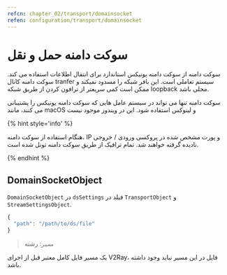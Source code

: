```yaml
---
refcn: chapter_02/transport/domainsocket
refen: configuration/transport/domainsocket
---
```

# سوکت دامنه حمل و نقل

سوکت دامنه از سوکت دامنه یونیکس استاندارد برای انتقال اطلاعات استفاده می کند. سوکت دامنه کانال tranfer سیستم تعاملی است. این بافر شبکه را مسدود نمیکند و ممکن است کمی سریعتر از ترافون کردن از طریق شبکه loopback محلی باشد.

سوکت دامنه تنها می تواند در سیستم عامل هایی که سوکت دامنه یونیکس را پشتیبانی می کنند، مانند macOS و لینوکس استفاده شود. این در ویندوز موجود نیست

{% hint style='info' %}

هنگام استفاده از سوکت دامنه، IP و پورت مشخص شده در پروکسی ورودی / خروجی نادیده گرفته خواهند شد. تمام ترافیک از طریق سوکت دامنه تونل شده است.

{% endhint %}

## DomainSocketObject

`DomainSocketObject` در `dsSettings` فیلد در `TransportObject` و `StreamSettingsObject`.

```javascript
{
  "path": "/path/to/ds/file"
}
```

> `مسیر`: رشته

یک مسیر فایل کامل معتبر قبل از اجرای V2Ray، فایل در این مسیر نباید وجود داشته باشد.